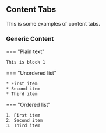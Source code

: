 ## Content Tabs

This is some examples of content tabs.

### Generic Content

=== "Plain text"

    This is block 1

=== "Unordered list"

    * First item
    * Second item
    * Third item

=== "Ordered list"

    1. First item
    2. Second item
    3. Third item